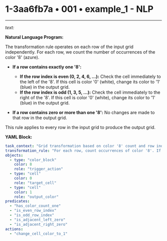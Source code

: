 # 1-3aa6fb7a • 001 • example_1 - NLP

---

*text:*

**Natural Language Program:**

The transformation rule operates on each row of the input grid independently. For each row, we count the number of occurrences of the color '8' (azure).

- **If a row contains exactly one '8':**
    - **If the row index is even (0, 2, 4, 6, ...):** Check the cell immediately to the left of the '8'. If this cell is color '0' (white), change its color to '1' (blue) in the output grid.
    - **If the row index is odd (1, 3, 5, ...):** Check the cell immediately to the right of the '8'. If this cell is color '0' (white), change its color to '1' (blue) in the output grid.

- **If a row contains zero or more than one '8':** No changes are made to that row in the output grid.


This rule applies to every row in the input grid to produce the output grid.

**YAML Block:**

```yaml
task_context: "Grid transformation based on color '8' count and row index parity."
transformation_rule: "For each row, count occurrences of color '8'. If count is 1, change adjacent '0' to '1' based on row index parity (even row: left, odd row: right)."
objects:
  - type: "color_block"
    color: 8
    role: "trigger_action"
  - type: "cell"
    color: 0
    role: "target_cell"
  - type: "cell"
    color: 1
    role: "output_color"
predicates:
  - "has_color_count_one"
  - "is_even_row_index"
  - "is_odd_row_index"
  - "is_adjacent_left_zero"
  - "is_adjacent_right_zero"
actions:
  - "change_cell_color_to_1"
```
